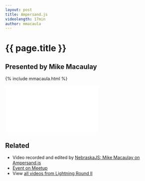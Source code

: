 ```yaml
---
layout: post
title: Ampersand.js
videolength: 17min
author: mmacaula
---
```


# {{ page.title }}

## Presented by Mike Macaulay

{% include mmacaula.html %}

<div class="fluid-width-video-wrapper"><iframe src="//www.youtube.com/embed/UzJCz1qAiHg" frameborder="0" allowfullscreen></iframe></div>

## Related

* Video recorded and edited by [NebraskaJS: Mike Macaulay on Ampersand.js](http://www.youtube.com/watch?v=UzJCz1qAiHg)
* [Event on Meetup](http://www.meetup.com/nebraskajs/events/181849992/)
* View [all videos from Lightning Round II](http://www.youtube.com/playlist?list=PLCCU6TIglvLHdiJPU2_qPF0Z2y8qMqq56)